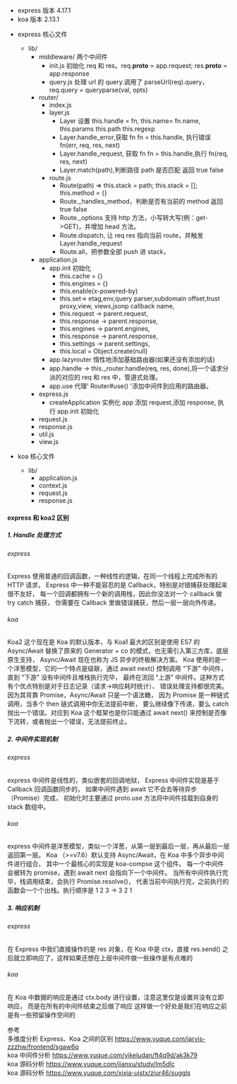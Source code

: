 - express 版本 4.17.1
- koa 版本 2.13.1

* express 核心文件
  - lib/
    - middleware/ 两个中间件
      - init.js 初始化 req 和 res。req.**proto** = app.request; res.**proto** = app.response
      - query.js 处理 url 的 query.调用了 parseUrl(req).query，req.query = queryparse(val, opts)
    - router/
      - index.js
      - layer.js
        - Layer 设置 this.handle = fn, this.name= fn.name, this.params this.path this.regexp
        - Layer.handle_error,获取 fn fn = this.handle, 执行错误 fn(err, req, res, next)
        - Layer.handle_request, 获取 fn fn = this.handle,执行 fn(req, res, next)
        - Layer.match(path),判断路径 path 是否匹配 返回 true false
      - route.js
        - Route(path) => this.stack = path; this.stack = []; this.method = {}
        - Route.\_handles_method，判断是否有当前的 method 返回 true false
        - Route.\_options 支持 http 方法，小写转大写(例：get->GET)，并增加 head 方法。
        - Route.dispatch, 让 req res 指向当前 route，并触发 Layer.handle_request
        - Route.all，把参数全部 push 进 stack，
    - application.js
      - app.init 初始化
        - this.cache = {}
        - this.engines = {}
        - this.enable(x-powered-by)
        - this.set-> etag,env,query parser,subdomain offset,trust proxy,view, views,jsonp callback name,
        - this.request -> parent.request,
        - this.response -> parent.response,
        - this.engines -> parent.engines,
        - this.response -> parent.response,
        - this.settings -> parent.settings,
        - this.local = Object.create(null)
      - app.lazyrouter 惰性地添加基础路由器(如果还没有添加的话)
      - app.handle -> this.\_router.handle(req, res, done),将一个请求分派的对应的 req 和 res 中，管道式处理。
      - app.use 代理' Router#use() '添加中间件到应用的路由器。
    - express.js
      - createApplication 实例化 app 添加 request,添加 response, 执行 app.init 初始化
    - request.js
    - response.js
    - util.js
    - view.js
* koa 核心文件

  - lib/
    - application.js
    - context.js
    - request.js
    - response.js

#### express 和 koa2 区别

##### 1. Handle 处理方式

###### express

Express 使用普通的回调函数，一种线性的逻辑，在同一个线程上完成所有的 HTTP 请求，
Express 中一种不能容忍的是 Callback，特别是对错捕获处理起来很不友好，
每一个回调都拥有一个新的调用栈，因此你没法对一个 callback 做 try catch 捕获，
你需要在 Callback 里做错误捕获，然后一层一层向外传递。

###### koa

Koa2 这个现在是 Koa 的默认版本，与 Koa1 最大的区别是使用 ES7 的 Async/Await
替换了原来的 Generator + co 的模式，也无需引入第三方库，底层原生支持，
Async/Await 现在也称为 JS 异步的终极解决方案。
Koa 使用的是一个洋葱模型，它的一个特点是级联，通过 await next()
控制调用 “下游” 中间件，直到 “下游” 没有中间件且堆栈执行完毕，
最终在流回 “上游” 中间件。这种方式有个优点特别是对于日志记录（请求->响应耗时统计）、
错误处理支持都很完美。
因为其背靠 Promise，Async/Await 只是一个语法糖，
因为 Promise 是一种链式调用，当多个 then 链式调用中你无法提前中断，
要么继续像下传递，要么 catch 抛出一个错误。对应到 Koa 这个框架也是你只能通过 await next()
来控制是否像下流转，或者抛出一个错误，无法提前终止。

##### 2. 中间件实现机制

###### express

express 中间件是线性的，类似嵌套的回调地狱，
Express 中间件实现是基于 Callback 回调函数同步的，
如果中间件遇到 await 它不会去等待异步（Promise）完成，
初始化时主要通过 proto.use 方法将中间件挂载到自身的 stack 数组中。

###### koa

express 中间件是洋葱模型，类似一个洋葱，从第一层到最后一层，再从最后一层返回第一层。
Koa （>=v7.6）默认支持 Async/Await，在 Koa 中多个异步中间件进行组合，
其中一个最核心的实现是 koa-compse 这个组件。
每一个中间件会被转为 promise，遇到 await next 会指向下一个中间件。
当所有中间件执行完毕，栈调用结束，会执行 Promise.resolve()，
代表当前中间执行完，之前执行的函数会一个个出栈。执行顺序是 1 2 3 -> 3 2 1

##### 3. 响应机制

###### express

在 Express 中我们直接操作的是 res 对象，在 Koa 中是 ctx，直接
res.send() 之后就立即响应了，这样如果还想在上层中间件做一些操作是有点难的

###### koa

在 Koa 中数据的响应是通过 ctx.body 进行设置，注意这里仅是设置并没有立即响应，
而是在所有的中间件结束之后做了响应
这样做一个好处是我们在响应之前是有一些预留操作空间的

参考  
多维度分析 Express、Koa 之间的区别 https://www.yuque.com/jarvis-zzzhw/frontend/sgaw6q  
koa 中间件分析 https://www.yuque.com/yikeludan/ft4q9d/ak3k79  
koa 源码分析 https://www.yuque.com/jianxu/study/lm5dlc  
koa 源码分析 https://www.yuque.com/xixia-ujstx/ziur46/suggls
